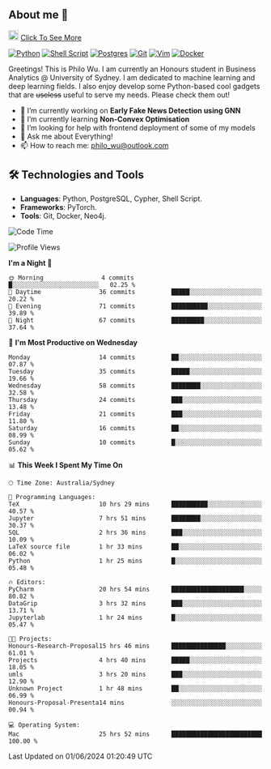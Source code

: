 ## About me 🤗

<a href="#"><img src="https://media.giphy.com/media/hvRJCLFzcasrR4ia7z/giphy.gif" width="20px" height="20px"></a> [Click To See More](https://philowu.notion.site/philowu/Philo-Hao-Wu-8bc7b2a81217493399d7db22df70fbfd)

[![Python](https://img.shields.io/badge/python-3670A0?style=for-the-badge&logo=python&logoColor=ffdd54)](#)
[![Shell Script](https://img.shields.io/badge/shell_script-%23121011.svg?style=for-the-badge&logo=gnu-bash&logoColor=white)](#)
[![Postgres](https://img.shields.io/badge/postgres-%23316192.svg?style=for-the-badge&logo=postgresql&logoColor=white)](#)
[![Git](https://img.shields.io/badge/git-%23F05033.svg?style=for-the-badge&logo=git&logoColor=white)](#)
[![Vim](https://img.shields.io/badge/VIM-%2311AB00.svg?style=for-the-badge&logo=vim&logoColor=white)](#)
[![Docker](https://img.shields.io/badge/docker-%230db7ed.svg?style=for-the-badge&logo=docker&logoColor=white)](#)

Greetings! This is Philo Wu. I am currently an Honours student in Business Analytics \@ University of Sydney. I am dedicated to machine learning and deep learning fields. I also enjoy develop some Python-based cool gadgets that are ~~useless~~ useful to serve my needs. Please check them out!

- 🔭 I’m currently working on **Early Fake News Detection using GNN**
- 🌱 I’m currently learning **Non-Convex Optimisation**
- 🤔 I’m looking for help with frontend deployment of some of my models
- 💬 Ask me about Everything!
- 📫 How to reach me: philo_wu@outlook.com

## 🛠 Technologies and Tools
- **Languages**: Python, PostgreSQL, Cypher, Shell Script.
- **Frameworks**: PyTorch.
- **Tools**: Git, Docker, Neo4j.

<!--START_SECTION:waka-->
![Code Time](http://img.shields.io/badge/Code%20Time-199%20hrs%2017%20mins-blue)

![Profile Views](http://img.shields.io/badge/Profile%20Views-0-blue)

**I'm a Night 🦉** 

```text
🌞 Morning                4 commits           █░░░░░░░░░░░░░░░░░░░░░░░░   02.25 % 
🌆 Daytime                36 commits          █████░░░░░░░░░░░░░░░░░░░░   20.22 % 
🌃 Evening                71 commits          ██████████░░░░░░░░░░░░░░░   39.89 % 
🌙 Night                  67 commits          █████████░░░░░░░░░░░░░░░░   37.64 % 
```
📅 **I'm Most Productive on Wednesday** 

```text
Monday                   14 commits          ██░░░░░░░░░░░░░░░░░░░░░░░   07.87 % 
Tuesday                  35 commits          █████░░░░░░░░░░░░░░░░░░░░   19.66 % 
Wednesday                58 commits          ████████░░░░░░░░░░░░░░░░░   32.58 % 
Thursday                 24 commits          ███░░░░░░░░░░░░░░░░░░░░░░   13.48 % 
Friday                   21 commits          ███░░░░░░░░░░░░░░░░░░░░░░   11.80 % 
Saturday                 16 commits          ██░░░░░░░░░░░░░░░░░░░░░░░   08.99 % 
Sunday                   10 commits          █░░░░░░░░░░░░░░░░░░░░░░░░   05.62 % 
```


📊 **This Week I Spent My Time On** 

```text
🕑︎ Time Zone: Australia/Sydney

💬 Programming Languages: 
TeX                      10 hrs 29 mins      ██████████░░░░░░░░░░░░░░░   40.57 % 
Jupyter                  7 hrs 51 mins       ████████░░░░░░░░░░░░░░░░░   30.37 % 
SQL                      2 hrs 36 mins       ███░░░░░░░░░░░░░░░░░░░░░░   10.09 % 
LaTeX source file        1 hr 33 mins        ██░░░░░░░░░░░░░░░░░░░░░░░   06.02 % 
Python                   1 hr 25 mins        █░░░░░░░░░░░░░░░░░░░░░░░░   05.48 % 

🔥 Editors: 
PyCharm                  20 hrs 54 mins      ████████████████████░░░░░   80.82 % 
DataGrip                 3 hrs 32 mins       ███░░░░░░░░░░░░░░░░░░░░░░   13.71 % 
Jupyterlab               1 hr 24 mins        █░░░░░░░░░░░░░░░░░░░░░░░░   05.47 % 

🐱‍💻 Projects: 
Honours-Research-Proposal15 hrs 46 mins      ███████████████░░░░░░░░░░   61.01 % 
Projects                 4 hrs 40 mins       █████░░░░░░░░░░░░░░░░░░░░   18.05 % 
umls                     3 hrs 20 mins       ███░░░░░░░░░░░░░░░░░░░░░░   12.90 % 
Unknown Project          1 hr 48 mins        ██░░░░░░░░░░░░░░░░░░░░░░░   06.99 % 
Honours-Proposal-Presenta14 mins             ░░░░░░░░░░░░░░░░░░░░░░░░░   00.94 % 

💻 Operating System: 
Mac                      25 hrs 52 mins      █████████████████████████   100.00 % 
```


 Last Updated on 01/06/2024 01:20:49 UTC
<!--END_SECTION:waka-->
